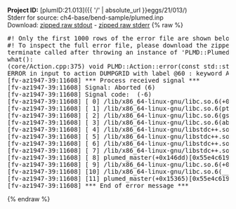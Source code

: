 **Project ID:** [plumID:21.013]({{ '/' | absolute_url }}eggs/21/013/)  
Stderr for source:  ch4-base/bend-sample/plumed.inp   
Download: [zipped raw stdout](plumed.inp.plumed_master.stdout.txt.zip) - [zipped raw stderr](plumed.inp.plumed_master.stderr.txt.zip) 
{% raw %}
<pre>
#! Only the first 1000 rows of the error file are shown below
#! To inspect the full error file, please download the zipped raw stderr file above
terminate called after throwing an instance of 'PLMD::Plumed::ExceptionError'
what():
(core/Action.cpp:375) void PLMD::Action::error(const std::string&) const
ERROR in input to action DUMPGRID with label @60 : keyword ARG is compulsory for this action
[fv-az1947-39:11608] *** Process received signal ***
[fv-az1947-39:11608] Signal: Aborted (6)
[fv-az1947-39:11608] Signal code:  (-6)
[fv-az1947-39:11608] [ 0] /lib/x86_64-linux-gnu/libc.so.6(+0x45330)[0x7f65fee45330]
[fv-az1947-39:11608] [ 1] /lib/x86_64-linux-gnu/libc.so.6(pthread_kill+0x11c)[0x7f65fee9eb2c]
[fv-az1947-39:11608] [ 2] /lib/x86_64-linux-gnu/libc.so.6(gsignal+0x1e)[0x7f65fee4527e]
[fv-az1947-39:11608] [ 3] /lib/x86_64-linux-gnu/libc.so.6(abort+0xdf)[0x7f65fee288ff]
[fv-az1947-39:11608] [ 4] /lib/x86_64-linux-gnu/libstdc++.so.6(+0xa5ff5)[0x7f65ff2a5ff5]
[fv-az1947-39:11608] [ 5] /lib/x86_64-linux-gnu/libstdc++.so.6(+0xbb0da)[0x7f65ff2bb0da]
[fv-az1947-39:11608] [ 6] /lib/x86_64-linux-gnu/libstdc++.so.6(_ZSt10unexpectedv+0x0)[0x7f65ff2a5a55]
[fv-az1947-39:11608] [ 7] /lib/x86_64-linux-gnu/libstdc++.so.6(+0xa5a6f)[0x7f65ff2a5a6f]
[fv-az1947-39:11608] [ 8] plumed_master(+0x146dd)[0x55e4c61926dd]
[fv-az1947-39:11608] [ 9] /lib/x86_64-linux-gnu/libc.so.6(+0x2a1ca)[0x7f65fee2a1ca]
[fv-az1947-39:11608] [10] /lib/x86_64-linux-gnu/libc.so.6(__libc_start_main+0x8b)[0x7f65fee2a28b]
[fv-az1947-39:11608] [11] plumed_master(+0x15365)[0x55e4c6193365]
[fv-az1947-39:11608] *** End of error message ***
</pre>
{% endraw %}
